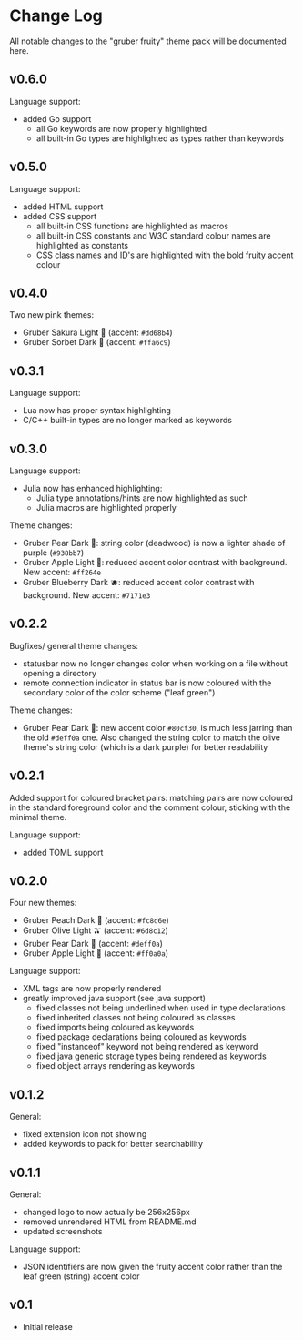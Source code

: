 # Change Log

All notable changes to the "gruber fruity" theme pack will be documented here.

## v0.6.0
Language support:
- added Go support
    - all Go keywords are now properly highlighted
    - all built-in Go types are highlighted as types rather than keywords

## v0.5.0
Language support:
- added HTML support
- added CSS support
    - all built-in CSS functions are highlighted as macros
    - all built-in CSS constants and W3C standard colour names are highlighted as constants
    - CSS class names and ID's are highlighted with the bold fruity accent colour

## v0.4.0
Two new pink themes:
- Gruber Sakura Light 🌸 (accent: `#dd68b4`)
- Gruber Sorbet Dark 🍧 (accent: `#ffa6c9`)

## v0.3.1
Language support:
- Lua now has proper syntax highlighting
- C/C++ built-in types are no longer marked as keywords

## v0.3.0
Language support:
- Julia now has enhanced highlighting:
    - Julia type annotations/hints are now highlighted as such
    - Julia macros are highlighted properly

Theme changes:
- Gruber Pear Dark 🍐: string color (deadwood) is now a lighter shade of purple (`#938bb7`)
- Gruber Apple Light 🍎: reduced accent color contrast with background. New accent: `#ff264e`
- Gruber Blueberry Dark 🫐: reduced accent color contrast with background. New accent: `#7171e3`

## v0.2.2
Bugfixes/ general theme changes:
- statusbar now no longer changes color when working on a file without opening a
directory
- remote connection indicator in status bar is now coloured with the secondary
color of the color scheme ("leaf green")

Theme changes:
- Gruber Pear Dark 🍐: new accent color  `#80cf30`, is much less jarring than the
old `#deff0a` one. Also changed the string color to match the olive theme's string
color (which is a dark purple) for better readability

## v0.2.1
Added support for coloured bracket pairs: matching pairs are now coloured in
the standard foreground color and the comment colour, sticking with the minimal
theme.

Language support:
- added TOML support

## v0.2.0
Four new themes:
- Gruber Peach Dark 🍑 (accent: `#fc8d6e`)
- Gruber Olive Light 🫒 (accent: `#6d8c12`)
- Gruber Pear Dark 🍐 (accent: `#deff0a`)
- Gruber Apple Light 🍎 (accent: `#ff0a0a`)

Language support:
- XML tags are now properly rendered
- greatly improved java support (see java support)
    - fixed classes not being underlined when used in type declarations
    - fixed inherited classes not being coloured as classes
    - fixed imports being coloured as keywords
    - fixed package declarations being coloured as keywords
    - fixed "instanceof" keyword not being rendered as keyword
    - fixed java generic storage types being rendered as keywords
    - fixed object arrays rendering as keywords

## v0.1.2
General:
- fixed extension icon not showing
- added keywords to pack for better searchability 

## v0.1.1
General:
- changed logo to now actually be 256x256px
- removed unrendered HTML from README.md
- updated screenshots

Language support:
- JSON identifiers are now given the fruity accent color rather than the leaf green (string) accent color

## v0.1
- Initial release